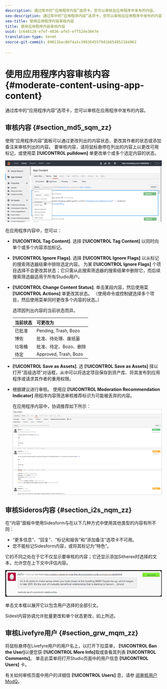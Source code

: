 ```yaml
---
description: 通过库中的“应用程序内容”选项卡，您可以审核在应用程序中发布的内容。
seo-description: 通过库中的“应用程序内容”选项卡，您可以审核在应用程序中发布的内容。
seo-title: 使用应用程序内容审核内容
title: 使用应用程序内容审核内容
uuid: 1c648128-e7ef-4836-afe5-eff52de30e7e
translation-type: tm+mt
source-git-commit: 09011bac06f4a1c39836455f9d16654952184962

---
```



# 使用应用程序内容审核内容{#moderate-content-using-app-content}

通过库中的“应用程序内容”选项卡，您可以审核在应用程序中发布的内容。

## 审核内容 {#section_md5_sqm_zz}

使用“应用程序内容”面板可以通过更改列出的内容状态、更改其作者的状态或添加备注来审核列出的内容。 要审核内容，请将鼠标悬停在列出的内容上以更改可用标记，或使用菜 **[!UICONTROL pulldown]** 单更改单个或多个选定内容的状态。

![](assets/PublishedActionsMenu-1024x402.png)

在应用程序内容中，您可以：

* **[!UICONTROL Tag Content]**. 选择 **[!UICONTROL Tag Content]** 以同时向单个或多个内容添加标记。

* **[!UICONTROL Ignore Flags]**. 选择 **[!UICONTROL Ignore Flags]** 以从标记的搜索筛选器结果中排除选定内容。 为某 **[!UICONTROL Ignore Flags]** 个项目选择不会更改其状态；它只需从此搜索筛选器的搜索结果中删除它，而后续搜索筛选器适用于所有Studio用户。

* **[!UICONTROL Change Content Status]**. 单击某段内容，然后使用菜 **[!UICONTROL Actions]** 单更改其状态。 （使用命令或控制键选择多个项目，然后使用菜单同时更改多个内容的状态。）

   选项因列出内容的当前状态而异。

   | 当前状态 | 可更改为 |
   |---|---|
   | 已批准 | Pending, Trash, Bozo |
   | 博佐 | 批准、待处理、废纸篓 |
   | 垃圾桶 | 批准、待定、Bozo、删除 |
   | 待定 | Approved, Trash, Bozo |

* **[!UICONTROL Save as Assets]**. 选 **[!UICONTROL Save as Assets]** 择以打开“高级选项”对话框，从中可以将选定项目保存到资产库、将其发布到应用程序或请求其作者的重用权限。

* 根据建议进行审核。 使用应 **[!UICONTROL Moderation Recommendation Indicator]** 用程序内容筛选审核推荐标识为可能被丢弃的内容。

   在应用程序内容中，协调推荐如下所示：  ![](assets/modreco3.png)

## 审核Sideros内容 {#section_i2s_nqm_zz}

在“内容”面板中使用Sidesform与在以下几种方式中使用其他类型的内容有所不同：

* “更多信息”、“回复”、“标记和报告”和“添加备注”选项卡不可用。
* 您不能标记Sidesform内容，或将其标记为“特色”。

它的不同之处在于它不仅显示要审核的内容；它还显示添加Sitherex时选择的文本，允许您在上下文中评估内容。

![](assets/SidenotesContent.png)

单击文本框以展开它以包含用户选择的全部引文。

Sidest内容协调允许批量更改和单个状态更改，如上所述。

## 审核Livefyre用户 {#section_grw_mqm_zz}

将鼠标悬停在Livefyre用户的用户名上，以打开下拉菜单， **[!UICONTROL Ban the User]**&#x200B;以便您获 **[!UICONTROL More Info]**&#x200B;取或查看其列表 **[!UICONTROL Comments]**。 单击此菜单将打开Studio页面中的用户信息 **[!UICONTROL Users]** 卡。

有关如何审核页面中用户的详细信 **[!UICONTROL Users]** 息，请参 [阅审核用户ModQ](/help/using/c-features-livefyre/c-about-moderation/t-moderate-users-modq.md#t_moderate_users_modq)。
